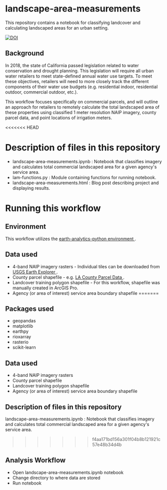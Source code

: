 # landscape-area-measurements
This repository contains a notebook for classifying landcover and calculating landscaped areas for an urban setting.

[![DOI](https://zenodo.org/badge/368932347.svg)](https://zenodo.org/badge/latestdoi/368932347)


## Background
In 2018, the state of California passed legislation related to water conservation and drought planning. This legislation will require all urban water retailers to meet state-defined annual water use targets. To meet these objectives, retailers will need to more closely track the different components of their water use budgets (e.g. residential indoor, residential outdoor, commercial outdoor, etc.).

This workflow focuses specifically on commercial parcels, and will outline an approach for retailers to remotely calculate the total landscaped area of these properties using classified 1 meter resolution NAIP imagery, county parcel data, and point locations of irrigation meters.

<<<<<<< HEAD
# Description of files in this repository
* landscape-area-measurements.ipynb : Notebook that classifies imagery and calculates total commercial landscaped area for a given agency's service area.
* lam-functions.py : Module containing functions for running notebook.
* landscape-area-measurements.html : Blog post describing project and displaying results.

# Running this workflow

## Environment
This workflow utilizes the <a href="https://github.com/earthlab/earth-analytics-python-env" target="_blank"> earth-analytics-python environment </a>.

## Data used
* 4-band NAIP imagery rasters - Individual tiles can be downloaded from <a href="https://earthexplorer.usgs.gov/" target="_blank"> USGS Earth Explorer </a>.
* County parcel shapefile - e.g. <a href="https://geohub.lacity.org/datasets/lahub::la-county-parcels/about" target="_blank"> LA County Parcel Data </a>.
* Landcover training polygon shapefile - For this workflow, shapefile was manually created in ArcGIS Pro.
* Agency (or area of interest) service area boundary shapefile
=======
## Packages used
* geopandas
* matplotlib
* earthpy
* rioxarray
* rasterio
* scikit-learn

## Data used
* 4-band NAIP imagery rasters
* County parcel shapefile
* Landcover training polygon shapefile
* Agency (or area of interest) service area boundary shapefile

## Description of files in this repository
landscape-area-measurements.ipynb : Notebook that classifies imagery and calculates total commercial landscaped area for a given agency's service area.
>>>>>>> f4aa171bd156a301f04b8b121921c57e48b34d4b

## Analysis Workflow
* Open landscape-area-measurements.ipynb notebook
* Change directory to where data are stored
* Run notebook
